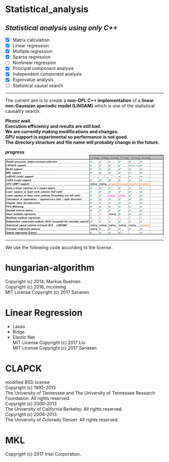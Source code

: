 # Statistical_analysis

## *Statistical analysis using only C++*

- [x] Matrix calculation
- [x] Linear regression
- [x] Multiple regression
- [x] Sparse regression
- [ ] Nonlinear regression
- [x] Principal component analysis
- [x] Independent component analysis
- [x] Eigenvalue analysis
- [ ] Statistical causal search

----
The current aim is to create a **non-GPL C++ implementation** of a **linear non-Gaussian aperiodic model (LiNGAM)** which is one of the statistical causality search.

***Please wait.***  
**Execution efficiency and results are still bad.**  
**We are currently making modifications and changes.**  
**GPU support is experimental so performance is not good.**  
**The directory structure and file name will probably change in the future.**  

***progress***
<img src="https://github.com/Sanaxen/Statistical_analysis/blob/master/images/progress.png"/> 

----
We use the following code according to the license.


# hungarian-algorithm
Copyright (c) 2014, Markus Buehren  
Copyright (c) 2016, mcximing  
MIT License Copyright (c) 2017 Sanaxen 

# Linear Regression
* Lasso 
* Ridge 
* Elastic Net  
MIT License Copyright (c) 2017 Liu  
MIT License Copyright (c) 2017 Sanaxen

# CLAPCK  
modified BSD license  
Copyright (c) 1992-2013  
The University of Tennessee and The University of Tennessee Research Foundation.  All rights reserved.  
Copyright (c) 2000-2013  
The University of California Berkeley. All rights reserved.  
Copyright (c) 2006-2013  
The University of Colorado Denver.  All rights reserved. 

# MKL
Copyright (c) 2017 Intel Corporation.

